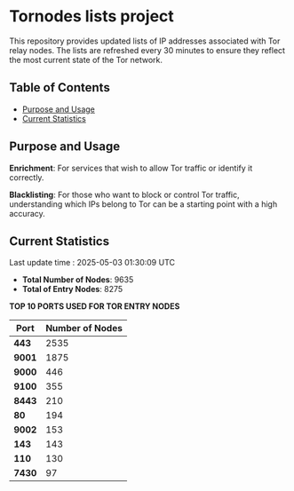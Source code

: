 # Tornodes lists project

This repository provides updated lists of IP addresses associated with Tor relay nodes. The lists are refreshed every 30 minutes to ensure they reflect the most current state of the Tor network.

## Table of Contents

- [Purpose and Usage](#purpose-and-usage)
- [Current Statistics](#current-statistics)


## Purpose and Usage

**Enrichment**: For services that wish to allow Tor traffic or identify it correctly.

**Blacklisting**: For those who want to block or control Tor traffic, understanding which IPs belong to Tor can be a starting point with a high accuracy.

## Current Statistics

Last update time : 2025-05-03 01:30:09 UTC

- **Total Number of Nodes**: 9635
- **Total of Entry Nodes**: 8275

**TOP 10 PORTS USED FOR TOR ENTRY NODES**

| **Port** | **Number of Nodes** |
|------|-----------------|
| **443**   | 2535  |
| **9001**   | 1875  |
| **9000**   | 446  |
| **9100**   | 355  |
| **8443**   | 210  |
| **80**   | 194  |
| **9002**   | 153  |
| **143**   | 143  |
| **110**   | 130  |
| **7430**   | 97  |

